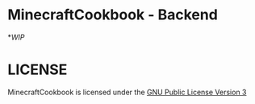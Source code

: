 # MinecraftCookbook - Backend

**WIP*

# LICENSE

MinecraftCookbook is licensed under the [GNU Public License Version 3](./LICENSE) 
